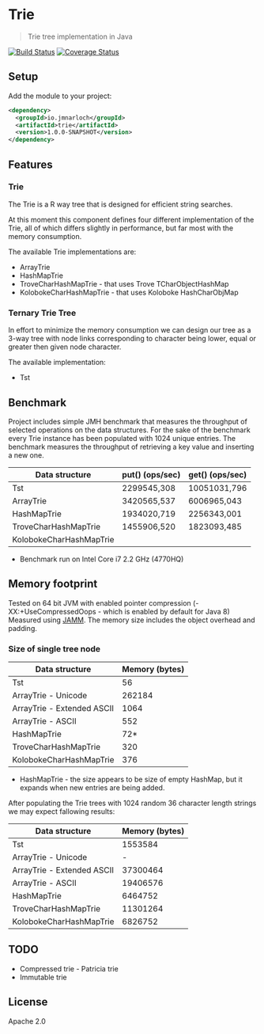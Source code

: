 # Trie

> Trie tree implementation in Java

[![Build Status](https://travis-ci.org/jmnarloch/trie.svg?branch=master)](https://travis-ci.org/jmnarloch/trie)
[![Coverage Status](https://coveralls.io/repos/jmnarloch/trie/badge.svg?branch=master&service=github)](https://coveralls.io/github/jmnarloch/trie?branch=master)

## Setup

Add the module to your project:

```xml
<dependency>
  <groupId>io.jmnarloch</groupId>
  <artifactId>trie</artifactId>
  <version>1.0.0-SNAPSHOT</version>
</dependency>
```

## Features

### Trie

The Trie is a R way tree that is designed for efficient string searches.

At this moment this component defines four different implementation of the Trie, all of which differs slightly
in performance, but far most with the memory consumption.

The available Trie implementations are:

* ArrayTrie
* HashMapTrie
* TroveCharHashMapTrie - that uses Trove TCharObjectHashMap
* KolobokeCharHashMapTrie - that uses Koloboke HashCharObjMap

### Ternary Trie Tree

In effort to minimize the memory consumption we can design our tree as a 3-way tree with node links corresponding to character
being lower, equal or greater then given node character.

The available implementation:

* Tst

## Benchmark

Project includes simple JMH benchmark that measures the throughput of selected operations on the data structures.
For the sake of the benchmark every Trie instance has been populated with 1024 unique entries.
The benchmark measures the throughput of retrieving a key value and inserting a new one.

| Data structure          | put() (ops/sec) | get() (ops/sec) |
|-------------------------|-----------------|-----------------|
| Tst                     |   2299545,308   |  10051031,796   |
| ArrayTrie               |   3420565,537   |   6006965,043   |
| HashMapTrie             |   1934020,719   |   2256343,001   |
| TroveCharHashMapTrie    |   1455906,520   |   1823093,485   |
| KolobokeCharHashMapTrie |                 |                 |

* Benchmark run on Intel Core i7 2.2 GHz (4770HQ)

## Memory footprint

Tested on 64 bit JVM with enabled pointer compression (-XX:+UseCompressedOops - which is enabled by default for Java 8)
Measured using [JAMM](https://github.com/jbellis/jamm). The memory size includes the object overhead and padding.

### Size of single tree node

| Data structure             | Memory (bytes) |
|----------------------------|----------------|
| Tst                        |       56       |
| ArrayTrie - Unicode        |     262184     |
| ArrayTrie - Extended ASCII |     1064       |
| ArrayTrie - ASCII          |      552       |
| HashMapTrie                |       72*      |
| TroveCharHashMapTrie       |      320       |
| KolobokeCharHashMapTrie    |      376       |

* HashMapTrie - the size appears to be size of empty HashMap, but it expands when new entries are being added.

After populating the Trie trees with 1024 random 36 character length strings we may expect fallowing results:

| Data structure             | Memory (bytes) |
|----------------------------|----------------|
| Tst                        |     1553584    |
| ArrayTrie - Unicode        |        -       |
| ArrayTrie - Extended ASCII |    37300464    |
| ArrayTrie - ASCII          |    19406576    |
| HashMapTrie                |     6464752    |
| TroveCharHashMapTrie       |    11301264    |
| KolobokeCharHashMapTrie    |     6826752    |

## TODO

* Compressed trie - Patricia trie
* Immutable trie

## License

Apache 2.0